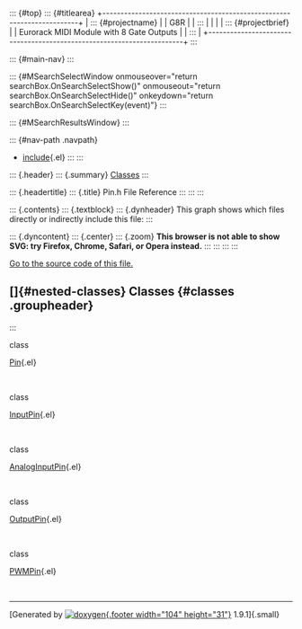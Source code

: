 ::: {#top}
::: {#titlearea}
+-----------------------------------------------------------------------+
| ::: {#projectname}                                                    |
| G8R                                                                   |
| :::                                                                   |
|                                                                       |
| ::: {#projectbrief}                                                   |
| Eurorack MIDI Module with 8 Gate Outputs                              |
| :::                                                                   |
+-----------------------------------------------------------------------+
:::

::: {#main-nav}
:::

::: {#MSearchSelectWindow onmouseover="return searchBox.OnSearchSelectShow()" onmouseout="return searchBox.OnSearchSelectHide()" onkeydown="return searchBox.OnSearchSelectKey(event)"}
:::

::: {#MSearchResultsWindow}
:::

::: {#nav-path .navpath}
-   [include](dir_d44c64559bbebec7f509842c48db8b23.html){.el}
:::
:::

::: {.header}
::: {.summary}
[Classes](#nested-classes)
:::

::: {.headertitle}
::: {.title}
Pin.h File Reference
:::
:::
:::

::: {.contents}
::: {.textblock}
::: {.dynheader}
This graph shows which files directly or indirectly include this file:
:::

::: {.dyncontent}
::: {.center}
::: {.zoom}
**This browser is not able to show SVG: try Firefox, Chrome, Safari, or
Opera instead.**
:::
:::
:::
:::

[Go to the source code of this file.](Pin_8h_source.html)

[]{#nested-classes} Classes {#classes .groupheader}
---------------------------
:::

class  

[Pin](classPin.html){.el}

 

class  

[InputPin](classInputPin.html){.el}

 

class  

[AnalogInputPin](classAnalogInputPin.html){.el}

 

class  

[OutputPin](classOutputPin.html){.el}

 

class  

[PWMPin](classPWMPin.html){.el}

 

------------------------------------------------------------------------

[Generated by [![doxygen](doxygen.svg){.footer width="104"
height="31"}](https://www.doxygen.org/index.html) 1.9.1]{.small}
